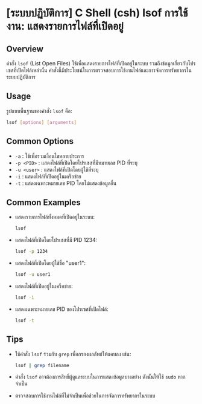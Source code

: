 # [ระบบปฏิบัติการ] C Shell (csh) lsof การใช้งาน: แสดงรายการไฟล์ที่เปิดอยู่

## Overview
คำสั่ง `lsof` (List Open Files) ใช้เพื่อแสดงรายการไฟล์ที่เปิดอยู่ในระบบ รวมถึงข้อมูลเกี่ยวกับโปรเซสที่เปิดไฟล์เหล่านั้น คำสั่งนี้มีประโยชน์ในการตรวจสอบการใช้งานไฟล์และการจัดการทรัพยากรในระบบปฏิบัติการ

## Usage
รูปแบบพื้นฐานของคำสั่ง `lsof` คือ:

```bash
lsof [options] [arguments]
```

## Common Options
- `-a` : ใช้เพื่อรวมเงื่อนไขหลายประการ
- `-p <PID>` : แสดงไฟล์ที่เปิดโดยโปรเซสที่มีหมายเลข PID ที่ระบุ
- `-u <user>` : แสดงไฟล์ที่เปิดโดยผู้ใช้ที่ระบุ
- `-i` : แสดงไฟล์ที่เปิดอยู่ในเครือข่าย
- `-t` : แสดงเฉพาะหมายเลข PID โดยไม่แสดงข้อมูลอื่น

## Common Examples
- แสดงรายการไฟล์ทั้งหมดที่เปิดอยู่ในระบบ:
  ```bash
  lsof
  ```

- แสดงไฟล์ที่เปิดโดยโปรเซสที่มี PID 1234:
  ```bash
  lsof -p 1234
  ```

- แสดงไฟล์ที่เปิดโดยผู้ใช้ชื่อ "user1":
  ```bash
  lsof -u user1
  ```

- แสดงไฟล์ที่เปิดอยู่ในเครือข่าย:
  ```bash
  lsof -i
  ```

- แสดงเฉพาะหมายเลข PID ของโปรเซสที่เปิดไฟล์:
  ```bash
  lsof -t
  ```

## Tips
- ใช้คำสั่ง `lsof` ร่วมกับ `grep` เพื่อกรองผลลัพธ์ให้แคบลง เช่น:
  ```bash
  lsof | grep filename
  ```

- คำสั่ง `lsof` อาจต้องการสิทธิ์ผู้ดูแลระบบในการแสดงข้อมูลบางอย่าง ดังนั้นให้ใช้ `sudo` หากจำเป็น

- ตรวจสอบการใช้งานไฟล์ที่ไม่จำเป็นเพื่อช่วยในการจัดการทรัพยากรในระบบ